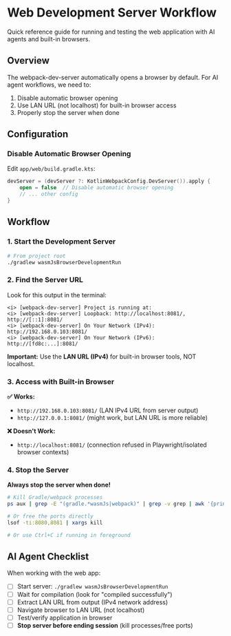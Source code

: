 # Web Development Server Workflow

Quick reference guide for running and testing the web application with AI agents and built-in browsers.

## Overview

The webpack-dev-server automatically opens a browser by default. For AI agent workflows, we need to:
1. Disable automatic browser opening
2. Use LAN URL (not localhost) for built-in browser access
3. Properly stop the server when done

## Configuration

### Disable Automatic Browser Opening

Edit `app/web/build.gradle.kts`:

```kotlin
devServer = (devServer ?: KotlinWebpackConfig.DevServer()).apply {
    open = false  // Disable automatic browser opening
    // ... other config
}
```

## Workflow

### 1. Start the Development Server

```bash
# From project root
./gradlew wasmJsBrowserDevelopmentRun
```

### 2. Find the Server URL

Look for this output in the terminal:

```
<i> [webpack-dev-server] Project is running at:
<i> [webpack-dev-server] Loopback: http://localhost:8081/, http://[::1]:8081/
<i> [webpack-dev-server] On Your Network (IPv4): http://192.168.0.103:8081/
<i> [webpack-dev-server] On Your Network (IPv6): http://[fd8c:...]:8081/
```

**Important:** Use the **LAN URL (IPv4)** for built-in browser tools, NOT localhost.

### 3. Access with Built-in Browser

**✅ Works:**
- `http://192.168.0.103:8081/` (LAN IPv4 URL from server output)
- `http://127.0.0.1:8081/` (might work, but LAN URL is more reliable)

**❌ Doesn't Work:**
- `http://localhost:8081/` (connection refused in Playwright/isolated browser contexts)

### 4. Stop the Server

**Always stop the server when done!**

```bash
# Kill Gradle/webpack processes
ps aux | grep -E "(gradle.*wasmJs|webpack)" | grep -v grep | awk '{print $2}' | xargs kill

# Or free the ports directly
lsof -ti:8080,8081 | xargs kill

# Or use Ctrl+C if running in foreground
```

## AI Agent Checklist

When working with the web app:

- [ ] Start server: `./gradlew wasmJsBrowserDevelopmentRun`
- [ ] Wait for compilation (look for "compiled successfully")
- [ ] Extract LAN URL from output (IPv4 network address)
- [ ] Navigate browser to LAN URL (not localhost)
- [ ] Test/verify application in browser
- [ ] **Stop server before ending session** (kill processes/free ports)
